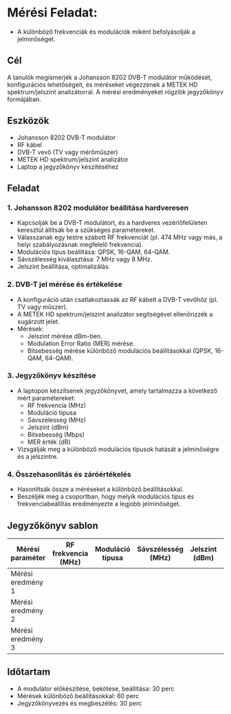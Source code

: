 # Mérési Feladat:
- A különböző frekvenciák és modulációk miként befolyásolják a jelminőséget.

## Cél
A tanulók megismerjék a Johansson 8202 DVB-T modulátor működését, konfigurációs lehetőségeit, és méréseket végezzenek a METEK HD spektrum/jelszint analizátorral. A mérési eredményeket rögzítik jegyzőkönyv formájában.

## Eszközök
- Johansson 8202 DVB-T modulátor
- RF kábel
- DVB-T vevő (TV vagy mérőműszer)
- METEK HD spektrum/jelszint analizátor
- Laptop a jegyzőkönyv készítéséhez

## Feladat

### 1. Johansson 8202 modulátor beállítása hardveresen
   - Kapcsolják be a DVB-T modulátort, és a hardveres vezérlőfelületen keresztül állítsák be a szükséges paramétereket.
   - Válasszanak egy testre szabott RF frekvenciát (pl. 474 MHz vagy más, a helyi szabályozásnak megfelelő frekvencia).
   - Modulációs típus beállítása: QPSK, 16-QAM, 64-QAM.
   - Sávszélesség kiválasztása: 7 MHz vagy 8 MHz.
   - Jelszint beállítása, optimalizálás.

### 2. DVB-T jel mérése és értékelése
   - A konfiguráció után csatlakoztassák az RF kábelt a DVB-T vevőhöz (pl. TV vagy műszer).
   - A METEK HD spektrum/jelszint analizátor segítségével ellenőrizzék a sugárzott jelet.
   - Mérések:
     - Jelszint mérése dBm-ben.
     - Modulation Error Ratio (MER) mérése.
     - Bitsebesség mérése különböző modulációs beállításokkal (QPSK, 16-QAM, 64-QAM).

### 3. Jegyzőkönyv készítése
   - A laptopon készítsenek jegyzőkönyvet, amely tartalmazza a következő mért paramétereket:
     - RF frekvencia (MHz)
     - Moduláció típusa
     - Sávszélesség (MHz)
     - Jelszint (dBm)
     - Bitsebesség (Mbps)
     - MER érték (dB)
   - Vizsgálják meg a különböző modulációs típusok hatását a jelminőségre és a jelszintre.

### 4. Összehasonlítás és záróértékelés
   - Hasonlítsák össze a méréseket a különböző beállításokkal.
   - Beszéljék meg a csoportban, hogy melyik modulációs típus és frekvenciabeállítás eredményezte a legjobb jelminőséget.

## Jegyzőkönyv sablon

| Mérési paraméter   | RF frekvencia (MHz) | Moduláció típusa | Sávszélesség (MHz) | Jelszint (dBm) | Bitsebesség (Mbps) | MER érték (dB) |
|--------------------|---------------------|------------------|--------------------|----------------|--------------------|----------------|
| Mérési eredmény 1   |                     |                  |                    |                |                    |                |
| Mérési eredmény 2   |                     |                  |                    |                |                    |                |
| Mérési eredmény 3   |                     |                  |                    |                |                    |                |

## Időtartam
- A modulátor előkészítése, bekötése, beállítása: 30 perc
- Mérések különböző beállításokkal: 60 perc
- Jegyzőkönyvezés és megbeszélés: 30 perc
